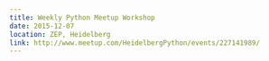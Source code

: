```yaml
---
title: Weekly Python Meetup Workshop
date: 2015-12-07
location: ZEP, Heidelberg
link: http://www.meetup.com/HeidelbergPython/events/227141989/
---
```

